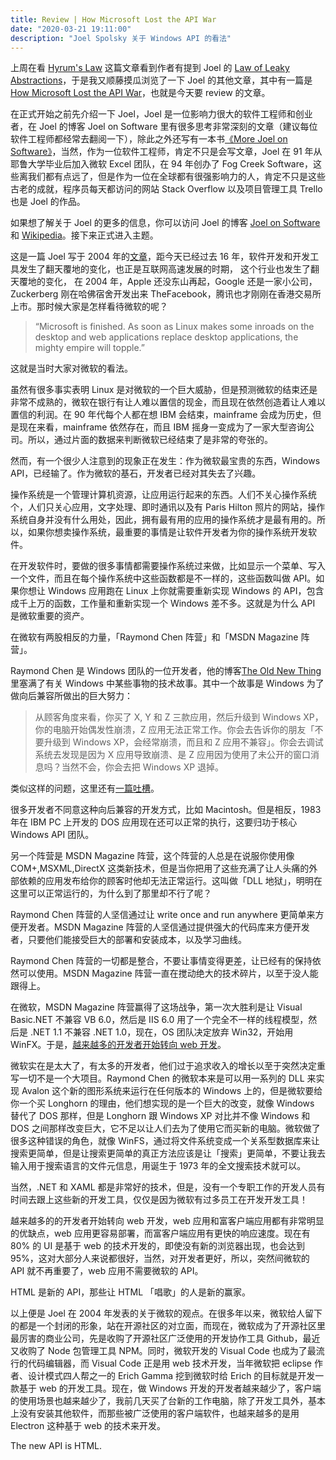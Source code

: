 ```yaml
---
title: Review | How Microsoft Lost the API War
date: "2020-03-21 19:11:00"
description: "Joel Spolsky 关于 Windows API 的看法"
---
```

上周在看 [Hyrum's Law](https://www.hyrumslaw.com) 这篇文章看到作者有提到 Joel 的 [Law of Leaky Abstractions](https://www.joelonsoftware.com/2002/11/11/the-law-of-leaky-abstractions/)，于是我又顺藤摸瓜浏览了一下 Joel 的其他文章，其中有一篇是 [How Microsoft Lost the API War](https://www.joelonsoftware.com/2004/06/13/how-microsoft-lost-the-api-war/)，也就是今天要 review 的文章。

在正式开始之前先介绍一下 Joel，Joel 是一位影响力很大的软件工程师和创业者，在 Joel 的博客 Joel on Software 里有很多思考非常深刻的文章（建议每位软件工程师都经常去翻阅一下），除此之外还写有一本书[《More Joel on Software》](https://book.douban.com/subject/4163938/)，当然，作为一位软件工程师，肯定不只是会写文章，Joel 在 91 年从耶鲁大学毕业后加入微软 Excel 团队，在 94 年创办了 Fog Creek Software，这些离我们都有点远了，但是作为一位在全球都有很强影响力的人，肯定不只是这些古老的成就，程序员每天都访问的网站 Stack Overflow 以及项目管理工具 Trello 也是 Joel 的作品。

如果想了解关于 Joel 的更多的信息，你可以访问 Joel 的博客 [Joel on Software](https://www.joelonsoftware.com) 和 [Wikipedia](https://en.wikipedia.org/wiki/Joel_Spolsky)。接下来正式进入主题。

这是一篇 Joel 写于 2004 年的[文章](https://www.joelonsoftware.com/2004/06/13/how-microsoft-lost-the-api-war/)，距今天已经过去 16 年，软件开发和开发工具发生了翻天覆地的变化，也正是互联网高速发展的时期， 这个行业也发生了翻天覆地的变化， 在 2004 年，Apple 还没东山再起，Google 还是一家小公司，Zuckerberg 刚在哈佛宿舍开发出来 TheFacebook，腾讯也才刚刚在香港交易所上市。那时候大家是怎样看待微软的呢？

> “Microsoft is finished. As soon as Linux makes some inroads on the desktop and web applications replace desktop applications, the mighty empire will topple.”

这就是当时大家对微软的看法。

虽然有很多事实表明 Linux 是对微软的一个巨大威胁，但是预测微软的结束还是非常不成熟的，微软在银行有让人难以置信的现金，而且现在依然创造着让人难以置信的利润。在 90 年代每个人都在想 IBM 会结束，mainframe 会成为历史，但是现在来看，mainframe 依然存在，而且 IBM 摇身一变成为了一家大型咨询公司。所以，通过片面的数据来判断微软已经结束了是非常的夸张的。

然而，有一个很少人注意到的现象正在发生：作为微软最宝贵的东西，Windows API，已经输了。作为微软的基石，开发者已经对其失去了兴趣。

操作系统是一个管理计算机资源，让应用运行起来的东西。人们不关心操作系统个，人们只关心应用，文字处理、即时通讯以及有 Paris Hilton 照片的网站，操作系统自身并没有什么用处，因此，拥有最有用的应用的操作系统才是最有用的。所以，如果你想卖操作系统，最重要的事情是让软件开发者为你的操作系统开发软件。

在开发软件时，要做的很多事情都需要操作系统过来做，比如显示一个菜单、写入一个文件，而且在每个操作系统中这些函数都是不一样的，这些函数叫做 API。如果你想让 Windows 应用跑在 Linux 上你就需要重新实现 Windows 的 API，包含成千上万的函数，工作量和重新实现一个 Windows 差不多。这就是为什么 API 是微软重要的资产。

在微软有两股相反的力量，「Raymond Chen 阵营」和「MSDN Magazine 阵营」。

Raymond Chen 是 Windows 团队的一位开发者，他的博客[The Old New Thing](https://devblogs.microsoft.com/oldnewthing/) 里塞满了有关 Windows 中某些事物的技术故事。其中一个故事是 Windows 为了做向后兼容所做出的巨大努力：

> 从顾客角度来看，你买了 X, Y 和 Z 三款应用，然后升级到 Windows XP，你的电脑开始偶发性崩溃，Z 应用无法正常工作。你会去告诉你的朋友「不要升级到 Windows XP，会经常崩溃，而且和 Z 应用不兼容」。你会去调试系统去发现是因为 X 应用导致崩溃、是 Z 应用因为使用了未公开的窗口消息吗？当然不会，你会去把 Windows XP 退掉。

类似这样的问题，这里还有[一篇吐槽](https://devblogs.microsoft.com/oldnewthing/20031015-00/?p=42163)。

很多开发者不同意这种向后兼容的开发方式，比如 Macintosh。但是相反，1983 年在 IBM PC 上开发的 DOS 应用现在还可以正常的执行，这要归功于核心 Windows API 团队。

另一个阵营是 MSDN Magazine 阵营，这个阵营的人总是在说服你使用像 COM+,MSXML,DirectX 这类新技术，但是当你把用了这些充满了让人头痛的外部依赖的应用发布给你的顾客时他却无法正常运行。这叫做「DLL 地狱」，明明在这里可以正常运行的，为什么到了那里却不行了呢？

Raymond Chen 阵营的人坚信通过让 write once and run anywhere 更简单来方便开发者。MSDN Magazine 阵营的人坚信通过提供强大的代码库来方便开发者，只要他们能接受巨大的部署和安装成本，以及学习曲线。

Raymond Chen 阵营的一切都是整合，不要让事情变得更差，让已经有的保持依然可以使用。MSDN Magazine 阵营一直在搅动绝大的技术碎片，以至于没人能跟得上。

在微软，MSDN Magazine 阵营赢得了这场战争，第一次大胜利是让  Visual Basic.NET 不兼容  VB 6.0，然后是 IIS 6.0 用了一个完全不一样的线程模型，然后是 .NET 1.1 不兼容 .NET 1.0，现在，OS 团队决定放弃 Win32，开始用 WinFX。于是，[越来越多的开发者开始转向 web 开发](http://www.paulgraham.com/road.html)。

微软实在是太大了，有太多的开发者，他们过于追求收入的增长以至于突然决定重写一切不是一个大项目。Raymond Chen 的微软本来是可以用一系列的 DLL 来实现 Avalon 这个新的图形系统来运行在任何版本的 Windows 上的，但是微软要给你一个买 Longhorn 的理由，他们想实现的是一个巨大的改变，就像 Windows 替代了 DOS 那样，但是 Longhorn 跟 Windows XP 对比并不像 Windows 和 DOS 之间那样改变巨大，它不足以让人们去为了使用它而买新的电脑。微软做了很多这种错误的角色，就像 WinFS，通过将文件系统变成一个关系型数据库来让搜索更简单，但是让搜索更简单的真正方法应该是让「搜索」更简单，不要让我去输入用于搜索语言的文件元信息，用诞生于 1973 年的全文搜索技术就可以。

当然，.NET 和 XAML 都是非常好的技术，但是，没有一个专职工作的开发人员有时间去跟上这些新的开发工具，仅仅是因为微软有过多员工在开发开发工具！

越来越多的的开发者开始转向 web 开发，web 应用和富客户端应用都有非常明显的优缺点，web 应用更容易部署，而富客户端应用有更快的响应速度。现在有 80% 的 UI 是基于 web 的技术开发的，即使没有新的浏览器出现，也会达到 95%，这对大部分人来说都很好，当然，对开发者更好，所以，突然间微软的 API 就不再重要了，web 应用不需要微软的 API。

HTML 是新的 API，那些让 HTML 「唱歌」的人是新的赢家。

以上便是 Joel 在 2004 年发表的关于微软的观点。在很多年以来，微软给人留下的都是一个封闭的形象，站在开源社区的对立面，而现在，微软成为了开源社区里最厉害的商业公司，先是收购了开源社区广泛使用的开发协作工具 Github，最近又收购了 Node 包管理工具 NPM。同时，微软开发的 Visual Code 也成为了最流行的代码编辑器，而 Visual Code 正是用 web 技术开发，当年微软把 eclipse 作者、设计模式四人帮之一的 Erich Gamma 挖到微软时给 Erich 的目标就是开发一款基于 web 的开发工具。现在，做 Windows 开发的开发者越来越少了，客户端的使用场景也越来越少了，我前几天买了台新的工作电脑，除了开发工具外，基本上没有安装其他软件，而那些被广泛使用的客户端软件，也越来越多的是用 Electron 这种基于 web 的技术来开发。

The new API is HTML.